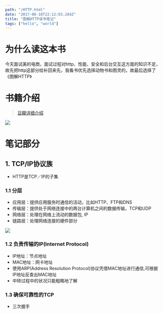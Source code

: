 ```yaml
---
path: "/HTTP.html"
date: "2017-08-18T22:12:03.284Z"
title: "图解HTTP读书笔记"
tags: ["hello", "world"]
---
```

# 为什么读这本书
今天面试美的电商，面试过程对http、性能、安全和后台交互这方面的知识不足，故先把http这部分给补回来先，我看书优先选择动物书和图灵的，故最后选择了《图解HTTP》

# 书籍介绍
> [豆瓣详细介绍](https://book.douban.com/subject/25863515/)

![](http://omph2coqc.bkt.clouddn.com/17-8-22/47314422.jpg)

# 笔记部分
## 1. TCP/IP协议族
- HTTP是TCP／IP的子集
### 1.1 分层
  - 应用层：提供应用服务时通信的活动，比如HTTP、FTP和DNS
  - 传输层：提供处于网络连接中的两台计算机之间的数据传输，TCP和UDP
  - 网络层：处理在网络上流动的数据包, IP
  - 链路层：处理网络连接的硬件部分

![](http://omph2coqc.bkt.clouddn.com/17-8-22/47227791.jpg)

### 1.2 负责传输的IP(Internet Protocol)
- IP地址：节点地址
- MAC地址：网卡地址
- 使用ARP(Address Resolution Protocol)协议凭借MAC地址进行通信,可根据IP地址反查出MAC地址
- 中转过程中的状况只能粗略地了解

### 1.3 确保可靠性的TCP
- 三次握手
